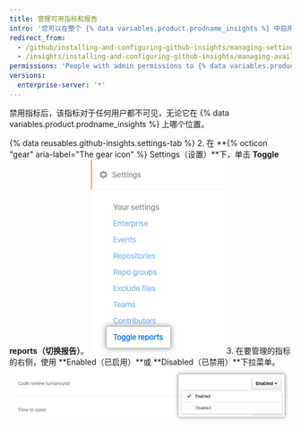 ```yaml
---
title: 管理可用指标和报告
intro: '您可以在整个 {% data variables.product.prodname_insights %} 中启用和禁用特定指标。'
redirect_from:
  - /github/installing-and-configuring-github-insights/managing-settings-in-github-insights
  - /insights/installing-and-configuring-github-insights/managing-available-metrics-and-reports
permissions: 'People with admin permissions to {% data variables.product.prodname_insights %} can manage available metrics and reports.'
versions:
  enterprise-server: '*'
---
```


禁用指标后，该指标对于任何用户都不可见，无论它在 {% data variables.product.prodname_insights %} 上哪个位置。

{% data reusables.github-insights.settings-tab %}
2. 在 **{% octicon "gear" aria-label="The gear icon" %} Settings（设置）**下，单击 **Toggle reports（切换报告）**。 ![切换报告选项卡](/assets/images/help/insights/toggle-reports-tab.png)
3. 在要管理的指标的右侧，使用 **Enabled（已启用）**或 **Disabled（已禁用）**下拉菜单。 ![切换指标的下拉菜单](/assets/images/help/insights/toggle-report-drop-down.png)
